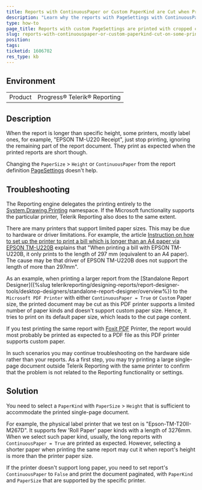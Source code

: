```yaml
---
title: Reports with ContinuousPaper or Custom PaperKind are Cut when Printed on Some Printers
description: "Learn why the reports with PageSettings with ContinuousPaper set to True and/or PaperKind set to Custom may be cut when printed from printers that don't support custom paper sizes."
type: how-to
page_title: Reports with custom PageSettings are printed with cropped content
slug: reports-with-continuouspaper-or-custom-paperkind-cut-on-some-printers
position: 
tags: 
ticketid: 1606702
res_type: kb
---
```


## Environment

<table>
	<tbody>
		<tr>
			<td>Product</td>
			<td>Progress® Telerik® Reporting</td>
		</tr>
	</tbody>
</table>

## Description

When the report is longer than specific height, some printers, mostly label ones, for example, "EPSON TM-U220 Receipt", just stop printing, ignoring the remaining part of the report document. They print as expected when the printed reports are short though.

Changing the `PaperSize` > `Height` or `ContinuousPaper` from the report definition [PageSettings](/api/telerik.reporting.drawing.pagesettings) doesn't help.

## Troubleshooting

The Reporting engine delegates the printing entirely to the [System.Drawing.Printing](https://learn.microsoft.com/en-us/dotnet/api/system.drawing.printing?view=netframework-4.8) namespace. If the Microsoft functionality supports the particular printer, Telerik Reporting also does to the same extent.

There are many printers that support limited paper sizes. This may be due to hardware or driver limitations. For example, the article [Instruction on how to set up the printer to print a bill which is longer than an A4 paper via EPSON TM-U220B](https://gettingstarted.cukcuk.com/huong_dan_thiet_lap_de_in_duoc_hoa_don_co_do_dai_lon_hon_trang_giay_a4_tren_may_in_epson_tmu220b.htm) explains that "When printing a bill with EPSON TM-U220B, it only prints to the length of 297 mm (equivalent to an A4 paper). The cause may be that driver of EPSON TM-U220B does not support the length of more than 297mm".

As an example, when printing a larger report from the [Standalone Report Designer]({%slug telerikreporting/designing-reports/report-designer-tools/desktop-designers/standalone-report-designer/overview%}) to the `Microsoft PDF Printer` with either `ContinuousPaper = True` or `Custom` Paper size, the printed document may be cut as this PDF printer supports a limited number of paper kinds and doesn't support custom paper size. Hence, it tries to print on its default paper size, which leads to the cut page content.

If you test printing the same report with [Foxit PDF](https://www.foxit.com/pdf-reader/) Printer, the report would most probably be printed as expected to a PDF file as this PDF printer supports custom paper.

In such scenarios you may continue troubleshooting on the hardware side rather than your reports. As a first step, you may try printing a large single-page document outside Telerik Reporting with the same printer to confirm that the problem is not related to the Reporting functionality or settings.

## Solution

You need to select a `PaperKind` with `PaperSize` > `Height` that is sufficient to accommodate the printed single-page document.

For example, the physical label printer that we test on is "Epson-TM-T20II-M267D". It supports few 'Roll Paper' paper kinds with a length of 3276mm. When we select such paper kind, usually, the long reports with `ContinuousPaper = True` are printed as expected. However, selecting a shorter paper when printing the same report may cut it when report's height is more than the printer paper size.

If the printer doesn't support long paper, you need to set report's `ContinuousPaper` to `False` and print the document paginated, with `PaperKind` and `PaperSize` that are supported by the specific printer.
